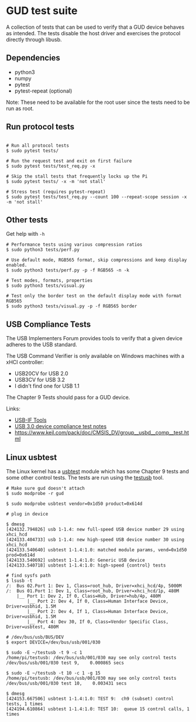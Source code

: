GUD test suite
==============

A collection of tests that can be used to verify that a GUD device behaves as intended.
The tests disable the host driver and exercises the protocol directly through libusb.

Dependencies
------------

- python3
- numpy
- pytest
- pytest-repeat (optional)

Note: These need to be available for the root user since the tests need to be run as root.


Run protocol tests
------------------

```

# Run all protocol tests
$ sudo pytest tests/

# Run the request test and exit on first failure
$ sudo pytest tests/test_req.py -x

# Skip the stall tests that frequently locks up the Pi
$ sudo pytest tests/ -x -m 'not stall'

# Stress test (requires pytest-repeat)
$ sudo pytest tests/test_req.py --count 100 --repeat-scope session -x -m 'not stall'

```

Other tests
-----------

Get help with ```-h```

```
# Performance tests using various compression ratios
$ sudo python3 tests/perf.py

# Use default mode, RGB565 format, skip compressions and keep display enabled.
$ sudo python3 tests/perf.py -p -f RGB565 -n -k

# Test modes, formats, properties
$ sudo python3 tests/visual.py

# Test only the border test on the default display mode with format RGB565
$ sudo python3 tests/visual.py -p -f RGB565 border

```


USB Compliance Tests
--------------------

The USB Implementers Forum provides tools to verify that a given device adheres to the USB standard.

The USB Command Verifier is only available on Windows machines with a xHCI controller:
- USB20CV for USB 2.0
- USB3CV for USB 3.2
- I didn't find one for USB 1.1

The Chapter 9 Tests should pass for a GUD device.

Links:
- [USB-IF Tools](https://www.usb.org/documents?search=&category%5B0%5D=50)
- [USB 3.0 device compliance test notes](http://billauer.co.il/blog/2019/06/usb-if-compliance-test/)
- https://www.keil.com/pack/doc/CMSIS_DV/group__usbd__comp__test.html


Linux usbtest
-------------

The Linux kernel has a [usbtest](https://elixir.bootlin.com/linux/latest/source/drivers/usb/misc/usbtest.c) module which has some Chapter 9 tests and some other control tests. The tests are run using the [testusb](https://elixir.bootlin.com/linux/latest/source/tools/usb/testusb.c) tool.

```
# Make sure gud doesn't attach
$ sudo modprobe -r gud

$ sudo modprobe usbtest vendor=0x1d50 product=0x614d

# plug in device

$ dmesg
[424132.794826] usb 1-1.4: new full-speed USB device number 29 using xhci_hcd
[424133.404733] usb 1-1.4: new high-speed USB device number 30 using xhci_hcd
[424133.540640] usbtest 1-1.4:1.0: matched module params, vend=0x1d50 prod=0x614d
[424133.540692] usbtest 1-1.4:1.0: Generic USB device
[424133.540718] usbtest 1-1.4:1.0: high-speed {control} tests

# find sysfs path
$ lsusb -t
/:  Bus 02.Port 1: Dev 1, Class=root_hub, Driver=xhci_hcd/4p, 5000M
/:  Bus 01.Port 1: Dev 1, Class=root_hub, Driver=xhci_hcd/1p, 480M
    |__ Port 1: Dev 2, If 0, Class=Hub, Driver=hub/4p, 480M
        |__ Port 2: Dev 4, If 0, Class=Human Interface Device, Driver=usbhid, 1.5M
        |__ Port 2: Dev 4, If 1, Class=Human Interface Device, Driver=usbhid, 1.5M
        |__ Port 4: Dev 30, If 0, Class=Vendor Specific Class, Driver=usbtest, 480M

# /dev/bus/usb/BUS/DEV
$ export DEVICE=/dev/bus/usb/001/030

$ sudo -E ~/testusb -t 9 -c 1
/home/pi/testusb: /dev/bus/usb/001/030 may see only control tests
/dev/bus/usb/001/030 test 9,    0.000865 secs

$ sudo -E ~/testusb -t 10 -c 1 -g 15
/home/pi/testusb: /dev/bus/usb/001/030 may see only control tests
/dev/bus/usb/001/030 test 10,    0.003431 secs

$ dmesg
[424153.667506] usbtest 1-1.4:1.0: TEST 9:  ch9 (subset) control tests, 1 times
[424194.610864] usbtest 1-1.4:1.0: TEST 10:  queue 15 control calls, 1 times

```
